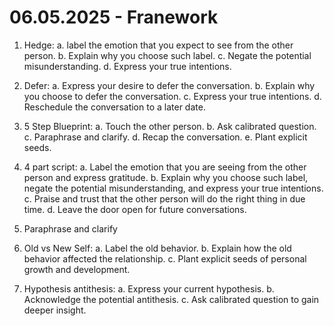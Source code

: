 # 06.05.2025 - Franework

1. Hedge:
a. label the emotion that you expect to see from the other person.
b. Explain why you choose such label.
c. Negate the potential misunderstanding.
d. Express your true intentions.

2. Defer:
a. Express your desire to defer the conversation.
b. Explain why you choose to defer the conversation.
c. Express your true intentions.
d. Reschedule the conversation to a later date.

3. 5 Step Blueprint:
a. Touch the other person.
b. Ask calibrated question.
c. Paraphrase and clarify.
d. Recap the conversation.
e. Plant explicit seeds.

4. 4 part script:
a. Label the emotion that you are seeing from the other person and express gratitude.
b. Explain why you choose such label, negate the potential misunderstanding, and express your true intentions.
c. Praise and trust that the other person will do the right thing in due time.
d. Leave the door open for future conversations.

5. Paraphrase and clarify

6. Old vs New Self:
a. Label the old behavior.
b. Explain how the old behavior affected the relationship.
c. Plant explicit seeds of personal growth and development.

7. Hypothesis antithesis:
a. Express your current hypothesis.
b. Acknowledge the potential antithesis.
c. Ask calibrated question to gain deeper insight.
